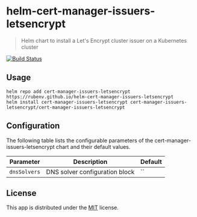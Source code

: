 # helm-cert-manager-issuers-letsencrypt

> Helm chart to install a Let's Encrypt cluster issuer on a Kubernetes cluster

[![Build Status](https://github.com/rubenv/helm-cert-manager-issuers-letsencrypt/workflows/Publish/badge.svg)](https://github.com/rubenv/helm-cert-manager-issuers-letsencrypt/actions)

## Usage

```
helm repo add cert-manager-issuers-letsencrypt https://rubenv.github.io/helm-cert-manager-issuers-letsencrypt
helm install cert-manager-issuers-letsencrypt cert-manager-issuers-letsencrypt/cert-manager-issuers-letsencrypt
```

## Configuration

The following table lists the configurable parameters of the cert-manager-issuers-letsencrypt chart and their default values.

Parameter | Description | Default
--- | --- | ---
`dnsSolvers` | DNS solver configuration block | ``

## License

This app is distributed under the [MIT](LICENSE) license.
